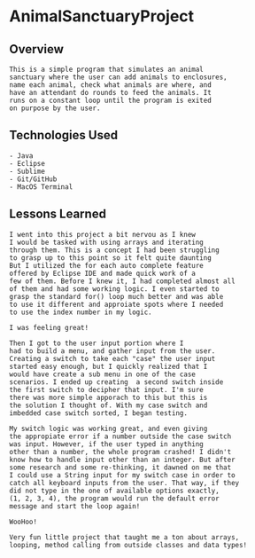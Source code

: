 # AnimalSanctuaryProject

## Overview
	This is a simple program that simulates an animal
	sanctuary where the user can add animals to enclosures,
	name each animal, check what animals are where, and 
	have an attendant do rounds to feed the animals. It 
	runs on a constant loop until the program is exited 
	on purpose by the user.

## Technologies Used
	- Java
	- Eclipse
	- Sublime
	- Git/GitHub
	- MacOS Terminal

## Lessons Learned
	I went into this project a bit nervou as I knew
	I would be tasked with using arrays and iterating
	through them. This is a concept I had been struggling
	to grasp up to this point so it felt quite daunting 
	But I utilized the for each auto complete feature 
	offered by Eclipse IDE and made quick work of a 
	few of them. Before I knew it, I had completed almost all
	of them and had some working logic. I even started to 
	grasp the standard for() loop much better and was able
	to use it different and approiate spots where I needed
	to use the index number in my logic.

	I was feeling great!

	Then I got to the user input portion where I
	had to build a menu, and gather input from the user.
	Creating a switch to take each "case" the user input
	started easy enough, but I quickly realized that I 
	would have create a sub menu in one of the case 
	scenarios. I ended up creating  a second switch inside
	the first switch to decipher that input. I'm sure 
	there was more simple apporach to this but this is 
	the solution I thought of. With my case switch and 
	imbedded case switch sorted, I began testing. 

	My switch logic was working great, and even giving
	the appropiate error if a number outside the case switch
	was input. However, if the user typed in anything 
	other than a number, the whole program crashed! I didn't 
	know how to handle input other than an integer. But after 
	some research and some re-thinking, it dawned on me that 
	I could use a String input for my switch case in order to 
	catch all keyboard inputs from the user. That way, if they
	did not type in the one of available options exactly,
	(1, 2, 3, 4), the program would run the default error 
	message and start the loop again!

	WooHoo!

	Very fun little project that taught me a ton about arrays,
	looping, method calling from outside classes and data types! 


